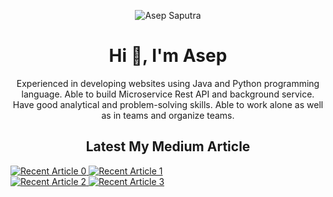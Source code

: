 <p align="center">
<img src="https://komarev.com/ghpvc/?username=asepscareer" alt="Asep Saputra" /> </p>
<h1 align="center">Hi 👋, I'm Asep</h1>
<p align="center">
  Experienced in developing websites using Java and Python programming language. Able to build Microservice Rest API and background service. Have good analytical and problem-solving skills. Able to work alone as well as in teams and organize teams.
</p>

<h2 align="center">Latest My Medium Article</h2>


<div class="row">
  
  <div class="column">
    <a target="_blank" href="https://github-readme-medium-recent-article.vercel.app/medium/@asepsaputra/0">
      <img src="https://github-readme-medium-recent-article.vercel.app/medium/@asepsaputra/0" alt="Recent Article 0">
    </a>
    <a target="_blank" href="https://github-readme-medium-recent-article.vercel.app/medium/@asepsaputra/1">
      <img src="https://github-readme-medium-recent-article.vercel.app/medium/@asepsaputra/1" alt="Recent Article 1">
    </a>
  <div class="column">
    
  <div class="column">
    <a target="_blank" href="https://github-readme-medium-recent-article.vercel.app/medium/@asepsaputra/2">
      <img src="https://github-readme-medium-recent-article.vercel.app/medium/@asepsaputra/2" alt="Recent Article 2">
    </a>
    <a target="_blank" href="https://github-readme-medium-recent-article.vercel.app/medium/@asepsaputra/3">
      <img src="https://github-readme-medium-recent-article.vercel.app/medium/@asepsaputra/3" alt="Recent Article 3">
    </a>
  <div class="column">
    
</div>
